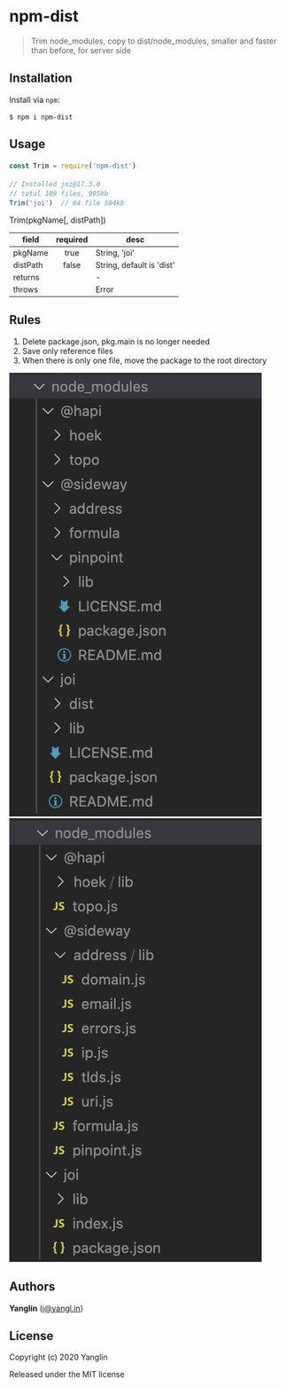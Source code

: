 # npm-dist
> Trim node_modules, copy to dist/node_modules, smaller and faster than before, for server side

## Installation

Install via `npm`:

```
$ npm i npm-dist
```

## Usage

``` js
const Trim = require('npm-dist')

// Installed joi@17.3.0
// total 109 files, 905kb
Trim('joi')  // 64 file 504kb
```

Trim(pkgName[, distPath])

| field | required | desc |
| ----- |:--------:| ---- |
| pkgName | true | String, 'joi' |
| distPath | false | String, default is 'dist' |
| returns || - |
| throws || Error |

## Rules

1. Delete package.json, pkg.main is no longer needed
2. Save only reference files
3. When there is only one file, move the package to the root directory

![Beofre Directory](./src/before.png) ![After Directory](./src/after.png)

## Authors

**Yanglin** ([i@yangl.in](mailto:mail@yanglin.me))


## License

Copyright (c) 2020 Yanglin

Released under the MIT license
